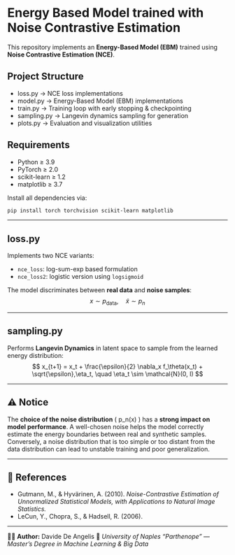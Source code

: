 # Energy Based Model trained with Noise Contrastive Estimation

This repository implements an **Energy-Based Model (EBM)** trained using **Noise Contrastive Estimation (NCE)**.  

## Project Structure
 * loss.py -> NCE loss implementations
 * model.py ->  Energy-Based Model (EBM) implementations
 * train.py ->  Training loop with early stopping & checkpointing
 * sampling.py ->  Langevin dynamics sampling for generation
 * plots.py ->  Evaluation and visualization utilities

## Requirements

* Python ≥ 3.9
* PyTorch ≥ 2.0
* scikit-learn ≥ 1.2
* matplotlib ≥ 3.7

Install all dependencies via:

```bash
pip install torch torchvision scikit-learn matplotlib
```

---
## **loss.py**

Implements two NCE variants:

* `nce_loss`: log-sum-exp based formulation
* `nce_loss2`: logistic version using `logsigmoid`

The model discriminates between **real data** and **noise samples**:
$$
x \sim p_{\text{data}}, \quad \tilde{x} \sim p_n
$$

---

## **sampling.py**

Performs **Langevin Dynamics** in latent space to sample from the learned energy distribution:
$$
x_{t+1} = x_t + \frac{\epsilon}{2} \nabla_x f_\theta(x_t) + \sqrt{\epsilon},\eta_t, \quad
\eta_t \sim \mathcal{N}(0, I)
$$


---
## ⚠️ Notice

The **choice of the noise distribution** ( p_n(x) ) has a **strong impact on model performance**.
A well-chosen noise helps the model correctly estimate the energy boundaries between real and synthetic samples.
Conversely, a noise distribution that is too simple or too distant from the data distribution can lead to unstable training and poor generalization.

---

## 🧾 References

* Gutmann, M., & Hyvärinen, A. (2010).
  *Noise-Contrastive Estimation of Unnormalized Statistical Models, with Applications to Natural Image Statistics.*
* LeCun, Y., Chopra, S., & Hadsell, R. (2006).

---

👨‍💻 **Author:** Davide De Angelis
📍 *University of Naples “Parthenope” — Master’s Degree in Machine Learning & Big Data*




